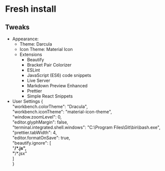 # Fresh install 
## Tweaks
- Appearance:
    - Theme: Darcula
    - Icon Theme: Material Icon 
    - Extensions
        - Beautify
        - Bracket Pair Colorizer
        - ESLint
        - JavaScript (ES6) code snippets
        - Live Server
        - Markdown Preview Enhanced
        - Prettier
        - Simple React Snippets
- User Settings
{  
    "workbench.colorTheme": "Dracula",  
    "workbench.iconTheme": "material-icon-theme",  
    "window.zoomLevel": 0,  
    "editor.glyphMargin": false,  
    "terminal.integrated.shell.windows": "C:\\Program Files\\Git\\bin\\bash.exe",  
    "prettier.tabWidth": 4,  
    "editor.formatOnSave": true,  
    "beautify.ignore": [  
        "**/*.js",  
        "**/*.jsx"  
    ]  
}  
